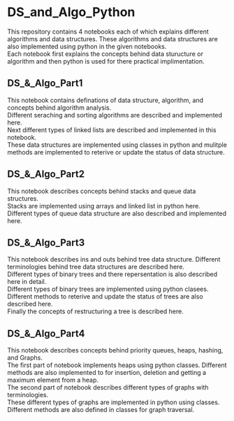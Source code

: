 # DS_and_Algo_Python
             
This repository contains 4 notebooks each of which explains different algorithms and data structures. These algorithms and data structures are also implemented using python in the given notebooks.              
Each notebook first explains the concepts behind data sturucture or algorithm and then python is used for there practical implimentation.               

## DS_&_Algo_Part1       
This notebook contains definations of data structure, algorithm, and concepts behind algorithm analysis.           
Different seraching and sorting algorithms are described and implemented here.                     
Next different types of linked lists are described and implemented in this notebook.                   
These data structures are implemented using classes in python and mulitple methods are implemented to reterive or update the status of data structure.                 
              
## DS_&_Algo_Part2               
This notebook describes concepts behind stacks and queue data structures.                   
Stacks are implemented using arrays and linked list in python here.                    
Different types of queue data structure are also described and implemented here.              
            
## DS_&_Algo_Part3             
This notebook describes ins and outs behind tree data structure. Different terminologies behind tree data structures are described here.           
Different types of binary trees and there repersentation is also described here in detail.               
Different types of binary trees are implemented using python clasees. Different methods to reterive and update the status of trees are also described here.         
Finally the concepts of restructuring a tree is described here.              
                       
## DS_&_Algo_Part4                  
This notebook describes concepts behind priority queues, heaps, hashing, and Graphs.               
The first part of notebook implements heaps using python classes. Different methods are also implemented to for insertion, deletion and getting a maximum element from a heap.    
The second part of notebook describes different types of graphs with terminologies.         
These different types of graphs are implemented in python using classes. Different methods are also defined in classes for graph traversal.              


